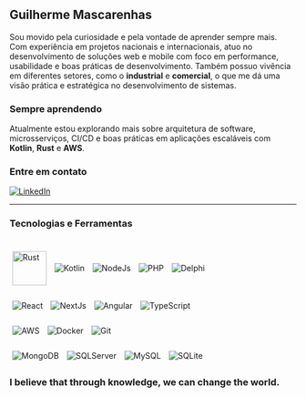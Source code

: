 ## Guilherme Mascarenhas

Sou movido pela curiosidade e pela vontade de aprender sempre mais.  
Com experiência em projetos nacionais e internacionais, atuo no desenvolvimento de soluções web e mobile com foco em performance, usabilidade e boas práticas de desenvolvimento.
Também possuo vivência em diferentes setores, como o **industrial** e **comercial**, o que me dá uma visão prática e estratégica no desenvolvimento de sistemas.

### Sempre aprendendo

Atualmente estou explorando mais sobre arquitetura de software, microsserviços, CI/CD e boas práticas em aplicações escaláveis com **Kotlin**, **Rust** e **AWS**.

### Entre em contato

[![LinkedIn](https://img.shields.io/badge/-LinkedIn-0A66C2?style=flat&logo=linkedin&logoColor=white)](https://www.linkedin.com/in/guilherme-smascarenhas)

---

### Tecnologias e Ferramentas

<div style="display: inline_block"><br/>
  
  <img style="margin: 5px; height: 60px; pointer-events: none;" align='center' alt='Rust' src='https://img.shields.io/badge/-Rust-000000?style=flat&logo=rust&logoColor=white'/>
  <img style="margin: 5px;" align='center' alt='Kotlin' src='https://img.shields.io/badge/-Kotlin-7F52FF?style=flat&logo=kotlin&logoColor=white'/>
  <img style="margin: 5px;" align='center' alt='NodeJs' src='https://img.shields.io/badge/-Node.js-339933?style=flat&logo=node.js&logoColor=white'/>
  <img style="margin: 5px;" align='center' alt='PHP' src='https://img.shields.io/badge/-PHP-777BB4?style=flat&logo=php&logoColor=white'/>
  <img style="margin: 5px;" align='center' alt='Delphi' src='https://img.shields.io/badge/-Delphi-B22222?style=flat'/>
  <br/><br/>
  <img style="margin: 5px;" align='center' alt='React' src='https://img.shields.io/badge/-React-61DAFB?style=flat&logo=react&logoColor=white'/>
  <img style="margin: 5px;" align='center' alt='NextJs' src='https://img.shields.io/badge/-Next.js-000000?style=flat&logo=next.js'/>
  <img style="margin: 5px;" align='center' alt='Angular' src='https://img.shields.io/badge/-Angular-DD0031?style=flat&logo=angular&logoColor=white'/>
  <img style="margin: 5px;" align='center' alt='TypeScript' src='https://img.shields.io/badge/-TypeScript-3178C6?style=flat&logo=typescript&logoColor=white'/>
  <br/><br/>
  <img style="margin: 5px;" align='center' alt='AWS' src='https://img.shields.io/badge/-AWS-232F3E?style=flat&logo=amazon-aws'/>
  <img style="margin: 5px;" align='center' alt='Docker' src='https://img.shields.io/badge/-Docker-2496ED?style=flat&logo=docker&logoColor=white'/>
  <img style="margin: 5px;" align='center' alt='Git' src='https://img.shields.io/badge/-Git-F05032?style=flat&logo=git&logoColor=white'/>
  <br/><br/>
  <img style="margin: 5px;" align='center' alt='MongoDB' src='https://img.shields.io/badge/-MongoDB-47A248?style=flat&logo=mongodb&logoColor=white'/>
  <img style="margin: 5px;" align='center' alt='SQLServer' src='https://img.shields.io/badge/-SQL_Server-CC2927?style=flat&logo=microsoft-sql-server&logoColor=white'/>
  <img style="margin: 5px;" align='center' alt='MySQL' src='https://img.shields.io/badge/-MySQL-4479A1?style=flat&logo=mysql&logoColor=white'/>
  <img style="margin: 5px;" align='center' alt='SQLite' src='https://img.shields.io/badge/-SQLite-003B57?style=flat&logo=sqlite&logoColor=white'/>
  
</div>

### I believe that through knowledge, we can change the world.
